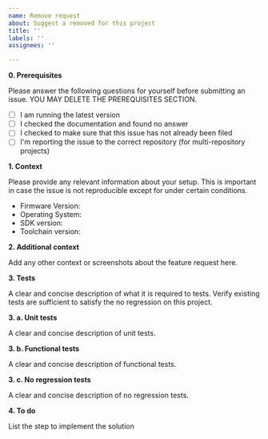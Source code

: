 ```yaml
---
name: Remove request
about: Suggest a removed for this project
title: ''
labels: ''
assignees: ''

---
```


**0. Prerequisites**

Please answer the following questions for yourself before submitting an issue. 
YOU MAY DELETE THE PREREQUISITES SECTION.

- [ ] I am running the latest version
- [ ] I checked the documentation and found no answer
- [ ] I checked to make sure that this issue has not already been filed
- [ ] I'm reporting the issue to the correct repository (for multi-repository projects)

**1. Context**

Please provide any relevant information about your setup. 
This is important in case the issue is not reproducible except for under certain conditions.

* Firmware Version:
* Operating System:
* SDK version:
* Toolchain version:

**2. Additional context**

Add any other context or screenshots about the feature request here.

**3. Tests**

A clear and concise description of what it is required to tests.
Verify existing tests are sufficient to satisfy the no regression on this project.

**3. a. Unit tests**

A clear and concise description of unit tests.

**3. b. Functional tests**

A clear and concise description of functional tests.

**3. c. No regression tests**

A clear and concise description of no regression tests.

**4. To do**

List the step to implement the solution
